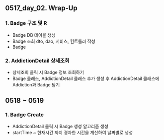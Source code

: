 ## 0517_day_02. Wrap-Up

### 1. Badge 구조 및 R

- Badge DB 테이블 생성
- Badge 조회 dto, dao, 서비스, 컨트롤러 작성
- Badge 

### 2. AddictionDetail 상세조회

- 상세조회 클릭 시 Badge 정보 조회하기
- Badge 클래스, AddictionDetail 클래스 추가 생성 후 AddictionDetail 클래스에 Addiction과 Badge 담기

## 0518 ~ 0519 

### 1. Badge Create

- AddictionDetail 클릭 시 Badge 생성 알고리즘 생성
- startTime ~ 현재시간 까지 경과한 시간을 계산하여 날짜별로 생성